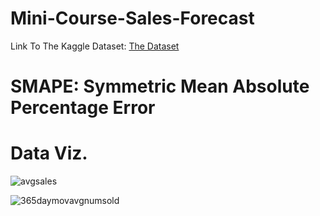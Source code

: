 # Mini-Course-Sales-Forecast

Link To The Kaggle Dataset: <a href="https://www.kaggle.com/competitions/playground-series-s3e19/data">The Dataset</a>

# SMAPE: Symmetric Mean Absolute Percentage Error


# Data Viz.

![avgsales](https://github.com/UKVeteran/Mini-Course-Sales-Forecast/assets/39216339/d22f8642-d53e-4be2-8a05-44de4e331ae4)


![365daymovavgnumsold](https://github.com/UKVeteran/Mini-Course-Sales-Forecast/assets/39216339/688c3f17-e03b-4a1d-adc8-fb6401a0e1ea)
